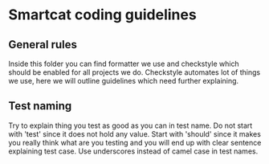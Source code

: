 # Smartcat coding guidelines

## General rules
Inside this folder you can find formatter we use and checkstyle which should be enabled for all projects we do. Checkstyle automates lot of things we use, here we will outline guidelines which need further explaining.

## Test naming
Try to explain thing you test as good as you can in test name. Do not start with 'test' since it does not hold any value. Start with 'should' since it makes you really think what are you testing and you will end up with clear sentence explaining test case. Use underscores instead of camel case in test names.
